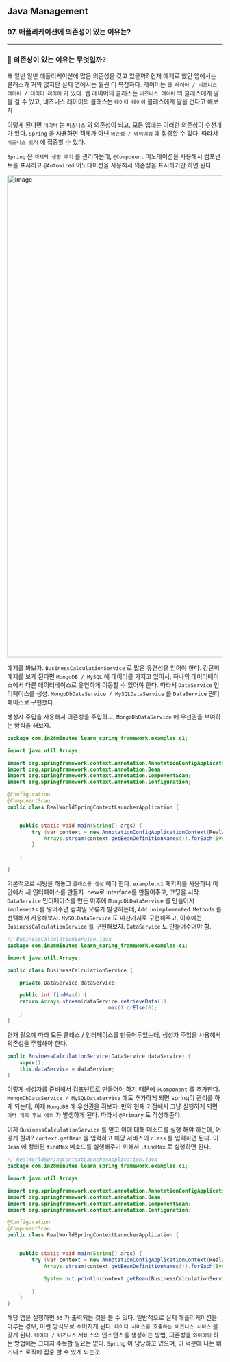 ## Java Management

### 07. 애플리케이션에 의존성이 있는 이유는?

---

### 📌 의존성이 있는 이유는 무엇일까?

왜 일반 일반 애플리케이션에 많은 의존성을 갖고 있을까?
현재 예제로 했던 앱에서는 클래스가 거의 없지만 실제 앱에서는 훨씬 더 복잡하다.
레이어는 `웹 레이어 / 비즈니스 레이어 / 데이터 레이어` 가 있다.
웹 레이어의 클래스는 `비즈니스 레이어` 의 클래스에게 말을 걸 수 있고, 비즈니스 레이어의 클래스는 `데이터 레이어` 클래스에게 말을 건다고 해보자.

이렇게 된다면 `데이터` 는 `비즈니스` 의 의존성이 되고, 모든 앱에는 이러한 의존성이 수천개가 있다. `Spring` 을 사용하면 객체가 아닌 `의존성 / 와이어링` 에 집중할 수 있다. 따라서 `비즈니스 로직` 에 집중할 수 있다.

`Spring` 은 `객체의 생명 주기` 를 관리하는데, `@Component` 어노테이션을 사용해서 컴포넌트를 표시하고 `@Autowired` 어노테이션을 사용해서 의존성을 표시하기만 하면 된다.

<img width="1125" alt="Image" src="https://github.com/user-attachments/assets/ecc437df-045d-44bc-8713-093e8f14aaac" />

예제를 봐보자.
`BusinessCalculationService` 로 많은 유연성을 얻어야 한다. 간단히 예제를 보게 된다면 `MongoDB / MySQL` 에 데이터를 가지고 있어서, 하나의 데이터베이스에서 다른 데이터베이스로 유연하게 이동할 수 있어야 한다. 따라서 `DataService` 인터페이스를 생성.
`MongoDbDataService / MySQLDataService` 를 `DataService` 인터페이스로 구현했다.

생성자 주입을 사용해서 의존성을 주입하고, `MongoDbDataService` 에 우선권을 부여하는 방식을 해보자.

```java
package com.in28minutes.learn_spring_framework.examples.c1;

import java.util.Arrays;

import org.springframework.context.annotation.AnnotationConfigApplicationContext;
import org.springframework.context.annotation.Bean;
import org.springframework.context.annotation.ComponentScan;
import org.springframework.context.annotation.Configuration;

@Configuration
@ComponentScan
public class RealWorldSpringContextLauncherApplication {


	public static void main(String[] args) {
		try (var context = new AnnotationConfigApplicationContext(RealWorldSpringContextLauncherApplication.class)) {
			Arrays.stream(context.getBeanDefinitionNames()).forEach(System.out::println);
		}

	}

}
```

기본적으로 세팅을 해놓고 `클래스를 생성` 해야 한다. `example.c1` 패키지를 사용하니 이 안에서 새 인터페이스를 만들자. new로 interface를 만들어주고, 코딩을 시작.
`DataService` 인터페이스를 만든 이후에 `MongoDbDataService` 를 만들어서 `implements` 를 넣어주면 컴파일 오류가 발생하는데, `Add unimplemented Methods` 를 선택해서 사용해보자.
`MySQLDataService` 도 마찬가지로 구현해주고, 이후에는 `BusinessCalculationService` 를 구현해보자. `DataService` 도 만들어주어야 함.

```java
// BusinessCalculationService.java
package com.in28minutes.learn_spring_framework.examples.c1;

import java.util.Arrays;

public class BusinessCalculationService {

	private DataService dataService;

	public int findMax() {
    return Arrays.stream(dataService.retrieveData())
                                .max().orElse(0);
	}
}
```

현재 필요에 따라 모든 클래스 / 인터페이스를 만들어두었는데, 생성자 주입을 사용해서 의존성을 주입해야 한다.

```java
public BusinessCalculationService(DataService dataService) {
	super();
	this.dataService = dataService;
}
```

이렇게 생성자를 준비해서 컴포넌트로 만들어야 하기 때문에 `@Component` 를 추가한다. `MongoDbDataService / MySQLDataService` 에도 추가하게 되면 spring이 관리를 하게 되는데, 이제 `MongoDB` 에 우선권을 줘보자.
만약 현재 기점에서 그냥 실행하게 되면 `여러 개의 후보 예외` 가 발생하게 된다. 따라서 `@Primary` 도 작성해준다.

이제 `BusinessCalculationService` 를 얻고 이에 대해 메소드를 실행 해야 하는데, 어떻게 할까?
`context.getBean` 을 입력하고 해당 서비스의 `class` 를 입력하면 된다.
이 `Bean` 에 정의된 `findMax` 메소드를 실행해주기 위해서 `.findMax` 로 실행하면 된다.

```java
// RealWorldSpringContextLauncherApplication.java
package com.in28minutes.learn_spring_framework.examples.c1;

import java.util.Arrays;

import org.springframework.context.annotation.AnnotationConfigApplicationContext;
import org.springframework.context.annotation.Bean;
import org.springframework.context.annotation.ComponentScan;
import org.springframework.context.annotation.Configuration;

@Configuration
@ComponentScan
public class RealWorldSpringContextLauncherApplication {


	public static void main(String[] args) {
		try (var context = new AnnotationConfigApplicationContext(RealWorldSpringContextLauncherApplication.class)) {
			Arrays.stream(context.getBeanDefinitionNames()).forEach(System.out::println);

			System.out.println(context.getBean(BusinessCalculationService.class).findMax());

		}
	}
}
```

해당 앱을 실행하면 `55` 가 출력되는 것을 볼 수 있다.
일반적으로 실제 애플리케이션을 다루는 경우, 이런 방식으로 주어지게 된다. `데이터 서비스를 호출하는 비즈니스 서비스` 를 갖게 된다. `데이터 / 비즈니스` 서비스의 인스턴스를 생성하는 방법, 의존성을 `와이어링` 하는 방법에는 그다지 주목할 필요는 없다. `Spring` 이 담당하고 있으며, 이 덕분에 나는 비즈니스 로직에 집중 할 수 있게 되는것.
